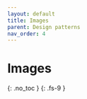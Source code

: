 ```yaml
---
layout: default
title: Images
parent: Design patterns
nav_order: 4
---
```


# Images
{: .no_toc }
{: .fs-9 }
